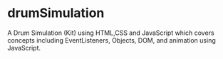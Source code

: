 # drumSimulation
A Drum Simulation (Kit) using HTML,CSS and JavaScript which covers concepts including EventListeners, Objects, DOM, and animation using JavaScript.
